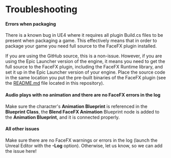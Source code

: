 Troubleshooting
===============

#### Errors when packaging

There is a known bug in UE4 where it requires all plugin Build.cs files to be present when packaging a game. This effectively means that in order to package your game you need full source to the FaceFX plugin installed.

If you are using the GitHub source, this is a non-issue. However, if you are using the Epic Launcher version of the engine, it means you need to get the full source to the FaceFX plugin, including the FaceFX Runtime library, and set it up in the Epic Launcher version of your engine. Place the source code in the same location you put the pre-built binaries of the FaceFX plugin (see the [README.md](README.md) file located in this repository).

#### Audio plays with no animation and there are no FaceFX errors in the log

Make sure the character's **Animation Blueprint** is referenced in the **Blueprint Class**, the **Blend FaceFX Animation** Blueprint node is added to the **Animation Blueprint**, and it is connected properly.

#### All other issues

Make sure there are no FaceFX warnings or errors in the log (launch the Unreal Editor with the **-Log** option). Otherwise, let us know, so we can add the issue here!
